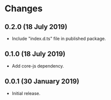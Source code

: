 # Changes

## 0.2.0 (18 July 2019)

- Include "index.d.ts" file in published package.

## 0.1.0 (18 July 2019)

- Add core-js dependency.

## 0.0.1 (30 January 2019)

- Initial release.
